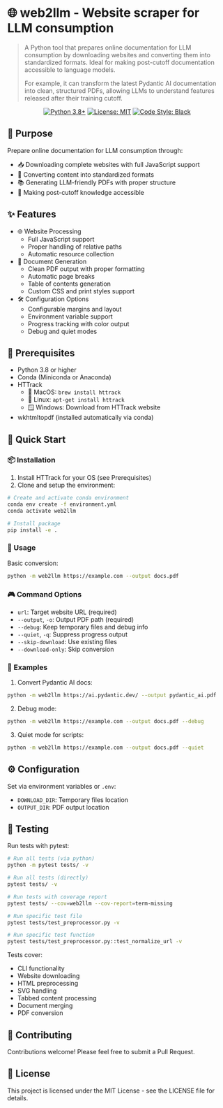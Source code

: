 # 🌐 web2llm - Website scraper for LLM consumption

> A Python tool that prepares online documentation for LLM consumption by downloading websites and converting them into standardized formats. Ideal for making post-cutoff documentation accessible to language models.
>
> For example, it can transform the latest Pydantic AI documentation into clean, structured PDFs, allowing LLMs to understand features released after their training cutoff.

<div align="center">

[![Python 3.8+](https://img.shields.io/badge/python-3.8+-blue.svg)](https://www.python.org/downloads/)
[![License: MIT](https://img.shields.io/badge/License-MIT-yellow.svg)](https://opensource.org/licenses/MIT)
[![Code Style: Black](https://img.shields.io/badge/code%20style-black-000000.svg)](https://github.com/psf/black)

</div>

## 🎯 Purpose

Prepare online documentation for LLM consumption through:

- 📥 Downloading complete websites with full JavaScript support
- 🔄 Converting content into standardized formats
- 📚 Generating LLM-friendly PDFs with proper structure
- 🤖 Making post-cutoff knowledge accessible

## ✨ Features

- 🌐 Website Processing
  - Full JavaScript support
  - Proper handling of relative paths
  - Automatic resource collection
- 📑 Document Generation
  - Clean PDF output with proper formatting
  - Automatic page breaks
  - Table of contents generation
  - Custom CSS and print styles support
- 🛠️ Configuration Options
  - Configurable margins and layout
  - Environment variable support
  - Progress tracking with color output
  - Debug and quiet modes

## 🔧 Prerequisites

- Python 3.8 or higher
- Conda (Miniconda or Anaconda)
- HTTrack
  - 🍎 MacOS: `brew install httrack`
  - 🐧 Linux: `apt-get install httrack`
  - 🪟 Windows: Download from HTTrack website
- wkhtmltopdf (installed automatically via conda)

## 🚀 Quick Start

### 📦 Installation

1. Install HTTrack for your OS (see Prerequisites)
2. Clone and setup the environment:

```bash
# Create and activate conda environment
conda env create -f environment.yml
conda activate web2llm

# Install package
pip install -e .
```

### 📖 Usage

Basic conversion:

```bash
python -m web2llm https://example.com --output docs.pdf
```

### 🎮 Command Options

- `url`: Target website URL (required)
- `--output`, `-o`: Output PDF path (required)
- `--debug`: Keep temporary files and debug info
- `--quiet`, `-q`: Suppress progress output
- `--skip-download`: Use existing files
- `--download-only`: Skip conversion

### 📝 Examples

1. Convert Pydantic AI docs:

```bash
python -m web2llm https://ai.pydantic.dev/ --output pydantic_ai.pdf
```

2. Debug mode:

```bash
python -m web2llm https://example.com --output docs.pdf --debug
```

3. Quiet mode for scripts:

```bash
python -m web2llm https://example.com --output docs.pdf --quiet
```

## ⚙️ Configuration

Set via environment variables or `.env`:

- `DOWNLOAD_DIR`: Temporary files location
- `OUTPUT_DIR`: PDF output location

## 🤝 Testing

Run tests with pytest:

```bash
# Run all tests (via python)
python -m pytest tests/ -v

# Run all tests (directly)
pytest tests/ -v

# Run tests with coverage report
pytest tests/ --cov=web2llm --cov-report=term-missing

# Run specific test file
pytest tests/test_preprocessor.py -v

# Run specific test function
pytest tests/test_preprocessor.py::test_normalize_url -v
```

Tests cover:

- CLI functionality
- Website downloading
- HTML preprocessing
- SVG handling
- Tabbed content processing
- Document merging
- PDF conversion

## 🤝 Contributing

Contributions welcome! Please feel free to submit a Pull Request.

## 📄 License

This project is licensed under the MIT License - see the LICENSE file for details.

